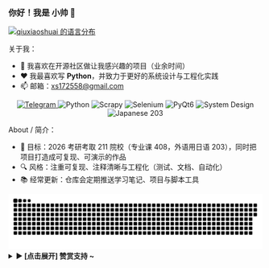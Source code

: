 ### 你好！我是 小帅 👋

<a href="https://github.com/qiuxiaoshuai/qiuxiaoshuai">

  <picture>
    <source media="(prefers-color-scheme: dark)" srcset="https://github-readme-stats.vercel.app/api/top-langs/?username=qiuxiaoshuai&layout=compact&line_height=25&theme=radical">
    <source media="(prefers-color-scheme: light)" srcset="https://github-readme-stats.vercel.app/api/top-langs/?username=qiuxiaoshuai&layout=compact&line_height=25">
    <img alt="qiuxiaoshuai 的语言分布" src="https://github-readme-stats.vercel.app/api/top-langs/?username=qiuxiaoshuai&layout=compact&line_height=25">
  </picture>
</a>


关于我：

- 🔭 我喜欢在开源社区做让我感兴趣的项目（业余时间）
- ❤️ 我最喜欢写 **Python**，并致力于更好的系统设计与工程化实践
- 📫 邮箱：xs172558@gmail.com

<!-- 小标签区：技术栈 / 风格 -->
<p align="center">
  <a href="https://t.me/XS_17756">
    <img src="https://img.shields.io/badge/Telegram-联系我-2CA5E0?style=for-the-badge&logo=telegram&logoColor=white" alt="Telegram" />
  </a>
  <img src="https://img.shields.io/badge/Python-3.11-3776AB?style=for-the-badge&logo=python&logoColor=white" alt="Python" />
  <img src="https://img.shields.io/badge/爬虫-Scrapy-00C6A7?style=for-the-badge&logo=scrapy&logoColor=white" alt="Scrapy" />
  <img src="https://img.shields.io/badge/自动化-Selenium-43B02A?style=for-the-badge&logo=selenium&logoColor=white" alt="Selenium" />
  <img src="https://img.shields.io/badge/桌面GUI-PyQt6-41CD52?style=for-the-badge&logo=qt&logoColor=white" alt="PyQt6" />
  <img src="https://img.shields.io/badge/系统设计-工程化-00E6FF?style=for-the-badge&logo=databricks&logoColor=white" alt="System Design" />
  <img src="https://img.shields.io/badge/日语-203-FFDD00?style=for-the-badge&logo=google-translate&logoColor=black" alt="Japanese 203" />
</p>



About / 简介：

- 🧭 目标：2026 考研考取 211 院校（专业课 408，外语用日语 203），同时把项目打造成可复现、可演示的作品  
- 🔍 风格：注重可复现、注释清晰与工程化（测试、文档、自动化）  
- 📚 经常更新：仓库会定期推送学习笔记、项目与脚本工具


<picture>
  <source media="(prefers-color-scheme: dark)" srcset="https://raw.githubusercontent.com/hect0x7/hect0x7/output/github-contribution-grid-snake-dark.svg">
  <source media="(prefers-color-scheme: light)" srcset="https://raw.githubusercontent.com/hect0x7/hect0x7/output/github-contribution-grid-snake.svg">
  <img alt="github contribution grid snake animation" src="https://raw.githubusercontent.com/hect0x7/hect0x7/output/github-contribution-grid-snake.svg">
</picture>
<details><summary><strong>▶ [点击展开] 赞赏支持 ~</strong></summary>

|                                        微信赞赏                                        |                                       支付宝赞赏                                       |
| :--------------------------------------------------------------------------------: | :--------------------------------------------------------------------------------: |
| <img src="https://github.com/user-attachments/assets/56c55ac6-e43f-480a-b87c-49c3eb61021e" alt="WeChat QRcode" width=300> <br><small>☕喝点咖啡继续干☕</small> | <img src="https://github.com/user-attachments/assets/87747148-76f9-4cd7-8864-f48501bec597" alt="AliPay QRcode" width=300> <br><small>🌶️来包辣条吧~🍪</small> |
  
</details>
